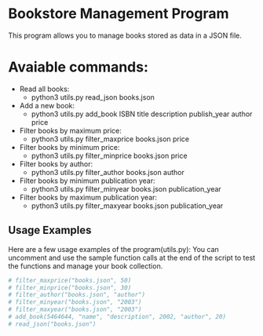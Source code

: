 # Bookstore Management Program

This program allows you to manage books stored as data in a JSON file.

<h1>Avaiable commands: </h1>

- Read all books:
  - python3 utils.py read_json books.json
- Add a new book:
  - python3 utils.py add_book ISBN title description publish_year author price
- Filter books by maximum price:
  - python3 utils.py filter_maxprice books.json price
- Filter books by minimum price:
  - python3 utils.py filter_minprice books.json price
- Filter books by author:
  - python3 utils.py filter_author books.json author
- Filter books by minimum publication year:
  - python3 utils.py filter_minyear books.json publication_year
- Filter books by maximum publication year:
  - python3 utils.py filter_maxyear books.json publication_year


<h2>Usage Examples</h2>
Here are a few usage examples of the program(utils.py):
You can uncomment and use the sample function calls at the end of the script to test the functions and manage your book collection.

```python
# filter_maxprice("books.json", 50)
# filter_minprice("books.json", 30)
# filter_author("books.json", "author")
# filter_minyear("books.json", "2003")
# filter_maxyear("books.json", "2003")
# add_book(5464644, "name", "description", 2002, "author", 20)
# read_json("books.json")
```
